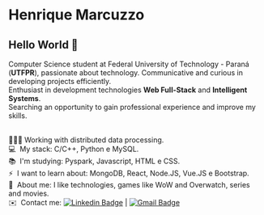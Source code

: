 # Henrique Marcuzzo

## Hello World 👋
Computer Science student at Federal University of Technology - Paraná (**UTFPR**), passionate about technology. Communicative and curious in developing projects efficiently.
<br/>Enthusiast in development technologies **Web Full-Stack** and **Intelligent Systems**.
<br/>Searching an opportunity to gain professional experience and improve my skills.

<br/> 👨🏻‍💻 Working with distributed data processing.
<br/> 💻 &nbsp;My stack: C/C++, Python e MySQL.
<br/> 📚 &nbsp;I'm studying: Pyspark, Javascript, HTML e CSS.
<br/> ⚡ &nbsp;I want to learn about: MongoDB, React, Node.JS, Vue.JS e Bootstrap.
<br/> 💬 &nbsp;About me: I like technologies, games like WoW and Overwatch, series and movies.
<br/> ✉️ &nbsp;Contact me: [![Linkedin Badge](https://img.shields.io/badge/-HenriqueMarcuzzo-blue?style=flat-square&logo=Linkedin&logoColor=white&link=https://www.linkedin.com/in/hmarcuzzo/)](https://www.linkedin.com/in/hmarcuzzo/) 
| 
[![Gmail Badge](https://img.shields.io/badge/-henrique.souza.m06@gmail.com-c14438?style=flat-square&logo=Gmail&logoColor=white&link=mailto:henrique.souza.m06@gmail.com)](mailto:henrique.souza.m06@gmail.com)
